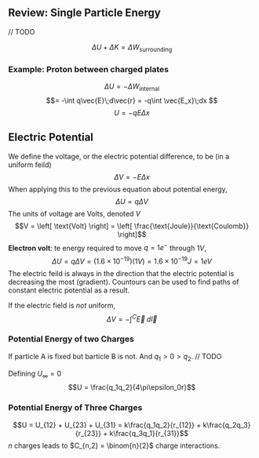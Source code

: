## Review: Single Particle Energy

// TODO

$$\Delta U + \Delta K = \Delta W_\text{surrounding}$$

### Example: Proton between charged plates
$$\Delta U = -\Delta W_\text{internal}$$$$= -\int q\vec{E}\;d\vec{r} =  -q\int \vec{E_x}\;dx $$$$U = -qE\Delta x$$
## Electric Potential
We define the voltage, or the electric potential difference, to be (in a uniform feild) $$\Delta V = -E\Delta x$$When applying this to the previous equation about potential energy, $$\Delta U = q \Delta V$$The units of voltage are Volts, denoted $V$ $$V = \left[ \text{Volt} \right] = \left[ \frac{\text{Joule}}{\text{Coulomb}} \right]$$ **Electron volt**: te energy required to move $q = 1e^-$ through $1V$, $$\Delta U = q\Delta V = (1.6 \times 10^{-19})(1V) = 1.6 \times 10^{-19}J = 1eV$$ The electric feild is always in the direction that the electric potential is decreasing the most (gradient). Countours can be used to find paths of constant electric potential as a result. 

If the electric field is *not* uniform,  $$\Delta V=-\int^C \vec{E}\; d\vec{l}$$
### Potential Energy of two Charges
If particle A is fixed but barticle B is not. And $q_1 > 0 > q_2$. // TODO

Defining $U_\infty = 0$     
$$U = \frac{q_1q_2}{4\pi\epsilon_0r}$$ 
### Potential Energy of Three Charges
$$U = U_{12} + U_{23} + U_{31} = k\frac{q_1q_2}{r_{12}} + k\frac{q_2q_3}{r_{23}} + k\frac{q_3q_1}{r_{31}}$$ $n$ charges leads to $C_{n,2} = \binom{n}{2}$ charge interactions.